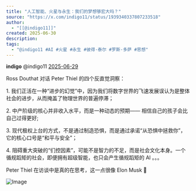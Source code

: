```yaml
---
title: "人工智能、火星与永生：我们的梦想够宏大吗？"
source: "https://x.com/indigo11/status/1939340337807233518"
author:
  - "[[@indigo11]]"
created: 2025-06-30
description:
tags:
  - "@indigo11 #AI #火星 #永生 #彼得·泰尔 #罗斯·多萨 #思想"
---
```

**indigo** @indigo11 [2025-06-29](https://x.com/indigo11/status/1939340337807233518)

Ross Douthat 对话 Peter Thiel 的四个反直觉洞察：

1\. 我们正活在一种“进步的幻觉”中，因为我们将数字世界的飞速发展误认为是整体社会的进步，从而掩盖了物理世界的普遍停滞；

2\. 中产阶级的核心并非收入水平，而是一种动态的预期—— 相信自己的孩子会比自己过得更好;

3\. 现代极权上台的方式，不是通过制造恐惧，而是通过承诺“从恐惧中拯救你”，它的核心口号是“和平与安全”；

4\. 阻碍重大突破的“们控因素”，可能不是智力的不足，而是社会文化本身。一个循规蹈矩的社会，即便拥有超级智能，也只会产生循规蹈矩的 Al 。。。

Peter Thiel 在访谈中是真的在思考，这一点很像 Elon Musk 🤔

![Image](https://pbs.twimg.com/media/GunrShXXgAApfJj?format=jpg&name=large)
